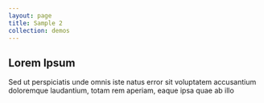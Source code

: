 ```yaml
---
layout: page
title: Sample 2
collection: demos
---
```


## Lorem Ipsum

Sed ut perspiciatis unde omnis iste natus error sit voluptatem accusantium doloremque laudantium, totam rem aperiam, eaque ipsa quae ab illo 
